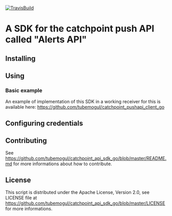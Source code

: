 [![TravisBuild](https://travis-ci.org/tubemogul/catchpoint_api_sdk_go.svg?branch=master)](https://travis-ci.org/tubemogul/catchpoint_api_sdk_go)

# A SDK for the catchpoint push API called "Alerts API"

## Installing

## Using

### Basic example

An example of implementation of this SDK in a working receiver for this is
available here: https://github.com/tubemogul/catchpoint_pushapi_client_go

## Configuring credentials

## Contributing

See https://github.com/tubemogul/catchpoint_api_sdk_go/blob/master/README.md for
more informations about how to contribute.

## License

This script is distributed under the Apache License, Version 2.0, see LICENSE file
at https://github.com/tubemogul/catchpoint_api_sdk_go/blob/master/LICENSE for more informations.
